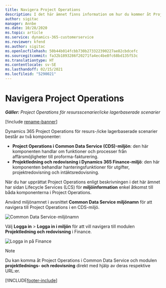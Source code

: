 ```yaml
---
title: Navigera Project Operations
description: I det här ämnet finns information om hur du kommer åt Project Operations från Lifecycle Services.
author: sigitac
manager: Annbe
ms.date: 10/28/2020
ms.topic: article
ms.service: dynamics-365-customerservice
ms.reviewer: kfend
ms.author: sigitac
ms.openlocfilehash: 50b44b014fcbb730b273322390227ae82cbdcefc
ms.sourcegitcommit: fa32b1893286f20271fa4ec4be8fc68bd135f53c
ms.translationtype: HT
ms.contentlocale: sv-SE
ms.lasthandoff: 02/15/2021
ms.locfileid: "5290021"
---
```

# <a name="navigate-project-operations"></a>Navigera Project Operations

_**Gäller:** Project Operations för resursscenarier/icke lagerbaserade scenarier_

[!include [rename-banner](~/includes/cc-data-platform-banner.md)]

Dynamics 365 Project Operations för resurs-/icke lagerbaserade scenarier består av två komponenter: 

 - **Project Operations i Common Data Service (CDS)-miljön**: den här komponenten handlar om funktioner och processer från affärsmöjligheter till proforma-fakturering. 
 - **Projektledning och redovisning i Dynamics 365 Finance-miljö**: den här komponenten behandlar hanteringsfunktioner för utgifter, projektredovisning och intäktsredovisning. 

När du har upprättat Project Operations enligt beskrivningen i det här ämnet har sidan Lifecycle Services (LCS) för **miljöinformation** enkel åtkomst till båda komponenterna i Project Operations.  

Använd miljönamnet i avsnittet **Common Data Service miljönamn** för att navigera till Project Operations i en CDS-miljö. 

  ![Common Data Service-miljönamn](./media/environment-name.PNG)

Välj **Logga in** > **Logga in i miljön** för att vill navigera till modulen **Projektledning och redovisning** i Finance.  

   ![Logga in på Finance](./media/environment-login.PNG)

> [!NOTE]
> Du kan komma åt Project Operations i Common Data Service och modulen **projektlednings- och redovisning** direkt med hjälp av deras respektive URL:er. 


[!INCLUDE[footer-include](../includes/footer-banner.md)]